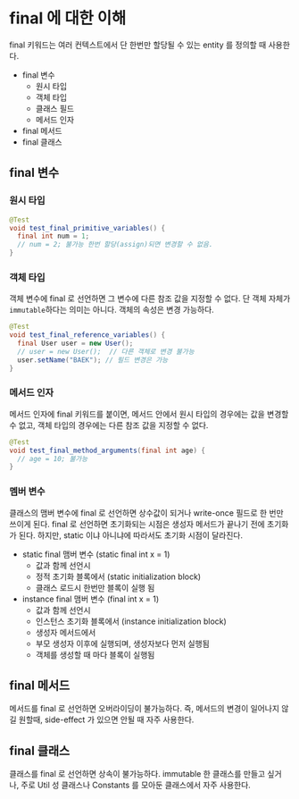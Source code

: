 # final 에 대한 이해

final 키워드는 여러 컨텍스트에서 단 한번만 할당될 수 있는 entity 를 정의할 때 사용한다.

- final 변수
  - 원시 타입
  - 객체 타입
  - 클래스 필드
  - 메서드 인자
- final 메서드
- final 클래스

## final 변수

### 원시 타입

```java
@Test 
void test_final_primitive_variables() {
  final int num = 1;
  // num = 2; 불가능 한번 할당(assign)되면 변경할 수 없음.
}
```

### 객체 타입

객체 변수에 final 로 선언하면 그 변수에 다른 참조 값을 지정할 수 없다. 단 객체 자체가 `immutable`하다는 의미는 아니다. 객체의 속성은 변경 가능하다.

```java
@Test
void test_final_reference_variables() {
  final User user = new User();
  // user = new User();  // 다른 객체로 변경 불가능
  user.setName("BAEK"); // 필드 변경은 가능
}
```

### 메서드 인자

메서드 인자에 final 키워드를 붙이면, 메서드 안에서 원시 타입의 경우에는 값을 변경할 수 없고, 객체 타입의 경우에는 다른 참조 값을 지정할 수 없다.

```java
@Test
void test_final_method_arguments(final int age) {
  // age = 10; 불가능
}
```

### 멤버 변수

클래스의 맴버 변수에 final 로 선언하면 상수값이 되거나 write-once 필드로 한 번만 쓰이게 된다. final 로 선언하면 초기화되는 시점은 생성자 메서드가 끝나기 전에 초기화가 된다. 하지만, static 이냐 아니냐에 따라서도 초기화 시점이 달라진다.

- static final 맴버 변수 (static final int x = 1)
  - 값과 함께 선언시 
  - 정적 초기화 블록에서 (static initialization block)
  - 클래스 로드시 한번만 블록이 실행 됨
- instance final 맴버 변수 (final int x = 1)
  - 값과 함께 선언시 
  - 인스턴스 초기화 블록에서 (instance initialization block)
  - 생성자 메서드에서
  - 부모 생성자 이후에 실행되며, 생성자보다 먼저 실행됨
  - 객체를 생성할 때 마다 블록이 실행됨

## final 메서드

메서드를 final 로 선언하면 오버라이딩이 불가능하다. 즉, 메서드의 변경이 일어나지 않길 원할때, side-effect 가 있으면 안될 때 자주 사용한다.

## final 클래스

클래스를 final 로 선언하면 상속이 불가능하다. immutable 한 클래스를 만들고 싶거나, 주로 Util 성 클래스나 Constants 를 모아둔 클래스에서 자주 사용한다.
